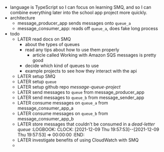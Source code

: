 - language is TypeScript so I can focus on learning SMQ, and so I can combine everything later into the school app project more quickly.
- architecture
	- message_producer_app sends messages onto `queue_a`
	- message_consumer_app: reads off `queue_a`, does fake long process
- todo
	- LATER read docs on SMQ
		- about the types of queues
		- read any tips about how to use them properly
			- article called Working with Amazon SQS messages is pretty good
		- decide which kind of queues to use
		- example projects to see how they interact with the api
	- LATER setup SMQ
	- LATER setup `queue`
	- LATER setup github repo _message-queue-project_
	- LATER send messages to `queue` from message_producer_app
	- LATER send messages to `queue_b` from message_sender_app
	- LATER consume messages on `queue_a` from message_consumer_app_a
	- LATER consume messages on `queue_b` from message_consumer_app_b
	- LATER store messages that couldn't be consumed in a _dead-letter queue_
	  :LOGBOOK:
	  CLOCK: [2021-12-09 Thu 19:57:53]--[2021-12-09 Thu 19:57:53] =>  00:00:00
	  :END:
	- LATER investigate benefits of using CloudWatch with SMQ
	-